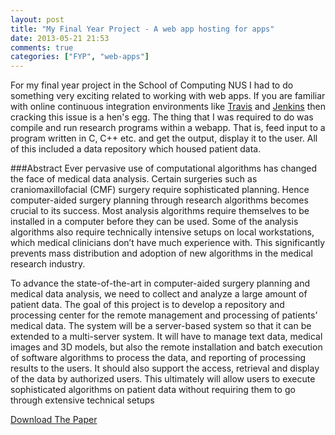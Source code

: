 ```yaml
---
layout: post
title: "My Final Year Project - A web app hosting for apps"
date: 2013-05-21 21:53
comments: true
categories: ["FYP", "web-apps"]
---
```


For my final year project in the School of Computing NUS I had to do something very exciting related to working with web apps. If you are familiar with online continuous integration environments like [Travis][travis] and [Jenkins][jenkins] then cracking this issue is a hen's egg. The thing that I was required to do was compile and run research programs within a webapp. That is, feed input to a program written in C, C++ etc. and get the output, display it to the user. All of this included a data repository which housed patient data.
<!--more-->

###Abstract
Ever pervasive use of computational algorithms has changed the face of medical data analysis. Certain surgeries such as craniomaxillofacial (CMF) surgery require sophisticated planning. Hence computer-aided surgery planning through research algorithms becomes crucial to its success. Most analysis algorithms require themselves to be installed in a computer before they can be used. Some of the analysis algorithms also require technically intensive setups on local workstations, which medical clinicians don’t have much experience with. This significantly prevents mass distribution and adoption of new algorithms in the medical research industry.

To advance the state-of-the-art in computer-aided surgery planning and medical data analysis, we need to collect and analyze a large amount of patient data. The goal of this project is to develop a repository and processing center for the remote management and processing of patients’ medical data. The system will be a server-based system so that it can be extended to a multi-server system. It will have to manage text data, medical images and 3D models, but also the remote installation and batch execution of software algorithms to process the data, and reporting of processing results to the users. It should also support the access, retrieval and display of the data by authorized users. This ultimately will allow users to execute sophisticated algorithms on patient data without requiring them to go through extensive technical setups

[Download The Paper][report]

[travis]: http://travis-ci.org
[jenkins]: http://jenkins-ci.org
[report]: /docs/Final_Report.pdf